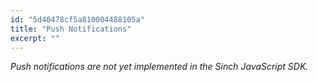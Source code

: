 ```yaml
---
id: "5d40478cf5a810004488105a"
title: "Push Notifications"
excerpt: ""
---
```

*Push notifications are not yet implemented in the Sinch JavaScript SDK.*